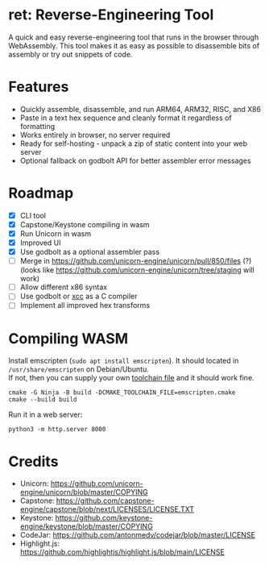 # ret: Reverse-Engineering Tool

A quick and easy reverse-engineering tool that runs in the browser through WebAssembly.
This tool makes it as easy as possible to disassemble bits of assembly or try out snippets of code. 

# Features
- Quickly assemble, disassemble, and run ARM64, ARM32, RISC, and X86
- Paste in a text hex sequence and cleanly format it regardless of formatting
- Works entirely in browser, no server required
- Ready for self-hosting - unpack a zip of static content into your web server 
- Optional fallback on godbolt API for better assembler error messages

# Roadmap
- [x] CLI tool
- [x] Capstone/Keystone compiling in wasm
- [x] Run Unicorn in wasm
- [x] Improved UI
- [x] Use godbolt as a optional assembler pass
- [ ] Merge in https://github.com/unicorn-engine/unicorn/pull/850/files (?) (looks like https://github.com/unicorn-engine/unicorn/tree/staging will work)
- [ ] Allow different x86 syntax
- [ ] Use godbolt or [xcc](https://github.com/tyfkda/xcc) as a C compiler
- [ ] Implement all improved hex transforms

# Compiling WASM
Install emscripten (`sudo apt install emscripten`). It should located in `/usr/share/emscripten` on Debian/Ubuntu.  
If not, then you can supply your own [toolchain file](https://github.com/emscripten-core/emscripten/blob/main/cmake/Modules/Platform/Emscripten.cmake) and it should work fine.
```
cmake -G Ninja -B build -DCMAKE_TOOLCHAIN_FILE=emscripten.cmake
cmake --build build
```
Run it in a web server:
```
python3 -m http.server 8000
```

# Credits

- Unicorn: https://github.com/unicorn-engine/unicorn/blob/master/COPYING
- Capstone: https://github.com/capstone-engine/capstone/blob/next/LICENSES/LICENSE.TXT
- Keystone: https://github.com/keystone-engine/keystone/blob/master/COPYING
- CodeJar: https://github.com/antonmedv/codejar/blob/master/LICENSE
- Highlight.js: https://github.com/highlightjs/highlight.js/blob/main/LICENSE
